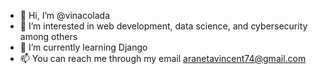 - 👋 Hi, I’m @vinacolada
- 👀 I’m interested in web development, data science, and cybersecurity among others
- 🌱 I’m currently learning Django
- 📫 You can reach me through my email aranetavincent74@gmail.com

<!---
vinacolada/vinacolada is a ✨ special ✨ repository because its `README.md` (this file) appears on your GitHub profile.
You can click the Preview link to take a look at your changes.
--->
